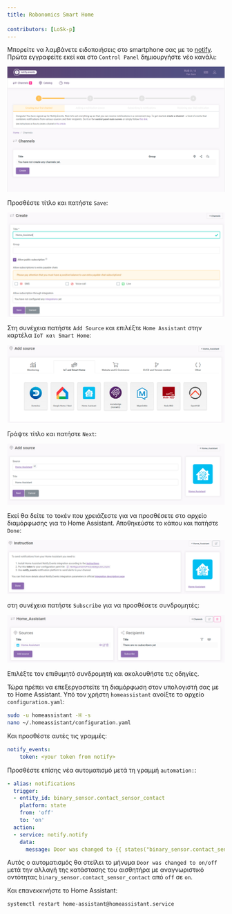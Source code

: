 ```yaml
---
title: Robonomics Smart Home

contributors: [LoSk-p]
---
```


Μπορείτε να λαμβάνετε ειδοποιήσεις στο smartphone σας με το [notify](https://notify.events/). Πρώτα εγγραφείτε εκεί και στο `Control Panel` δημιουργήστε νέο κανάλι:

![control_panel](../images/home-assistant/not_control_panel.png)

Προσθέστε τίτλο και πατήστε `Save`:

![channel](../images/home-assistant/not_create_chanell.png)

Στη συνέχεια πατήστε `Add Source` και επιλέξτε `Home Assistant` στην καρτέλα `IoT και Smart Home`:

![source](../images/home-assistant/not_add_source.png)

Γράψτε τίτλο και πατήστε `Next`:

![source_next](../images/home-assistant/not_add_source_next.png)

Εκεί θα δείτε το τοκέν που χρειάζεστε για να προσθέσετε στο αρχείο διαμόρφωσης για το Home Assistant. Αποθηκεύστε το κάπου και πατήστε `Done`:

![token](../images/home-assistant/not_token.png)

στη συνέχεια πατήστε `Subscribe` για να προσθέσετε συνδρομητές:

![subscribe](../images/home-assistant/not_subscribe.png)

Επιλέξτε τον επιθυμητό συνδρομητή και ακολουθήστε τις οδηγίες.

Τώρα πρέπει να επεξεργαστείτε τη διαμόρφωση στον υπολογιστή σας με το Home Assistant. Υπό τον χρήστη `homeassistant` ανοίξτε το αρχείο `configuration.yaml`:

```bash
sudo -u homeassistant -H -s
nano ~/.homeassistant/configuration.yaml
```

Και προσθέστε αυτές τις γραμμές:

```yaml
notify_events:
    token: <your token from notify>
```
Προσθέστε επίσης νέα αυτοματισμό μετά τη γραμμή `automation:`:
```yaml
- alias: notifications
  trigger:
  - entity_id: binary_sensor.contact_sensor_contact
    platform: state
    from: 'off'
    to: 'on'
  action:
  - service: notify.notify
    data:
      message: Door was changed to {{ states("binary_sensor.contact_sensor_contact") }}
```
Αυτός ο αυτοματισμός θα στείλει το μήνυμα `Door was changed to on/off` μετά την αλλαγή της κατάστασης του αισθητήρα με αναγνωριστικό οντότητας `binary_sensor.contact_sensor_contact` από `off` σε `on`.

Και επανεκκινήστε το Home Assistant:
```bash
systemctl restart home-assistant@homeassistant.service
```